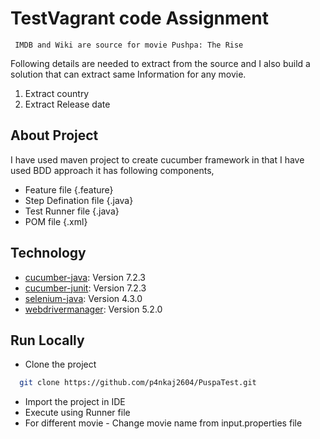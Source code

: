 
# TestVagrant code Assignment
     IMDB and Wiki are source for movie Pushpa: The Rise

Following details are needed to extract from the source and I also build a solution that can extract same Information for any movie.
1. Extract country
2. Extract Release date




## About Project
 I have used maven project to create cucumber framework in that I have used BDD approach
 it has following components,

* Feature file {.feature} 
* Step Defination file {.java} 
* Test Runner file {.java}
* POM file {.xml}


## Technology

* [cucumber-java](https://mvnrepository.com/artifact/io.cucumber/cucumber-java): Version 7.2.3 
* [cucumber-junit](https://mvnrepository.com/artifact/io.cucumber/cucumber-junit): Version 7.2.3
* [selenium-java](https://mvnrepository.com/artifact/org.seleniumhq.selenium/selenium-java ): Version 4.3.0
* [webdrivermanager](https://mvnrepository.com/artifact/io.github.bonigarcia/webdrivermanager ): Version 5.2.0


## Run Locally

* Clone the project

```bash
  git clone https://github.com/p4nkaj2604/PuspaTest.git
```


* Import the project in IDE
* Execute using Runner file
* For different movie - Change movie name from input.properties file
